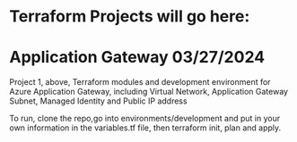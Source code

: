 # Terraform Projects will go here:

# Application Gateway 03/27/2024

Project 1, above, Terraform modules and development environment for Azure Application Gateway, including Virtual Network, Application Gateway Subnet, Managed Identity and Public IP address

To run, clone the repo,go into environments/development and put in your own information in the variables.tf file, then terraform init, plan and apply.

